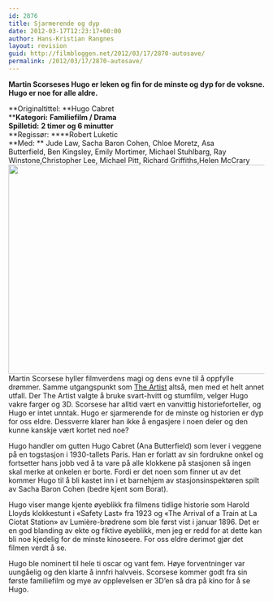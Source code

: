 ```yaml
---
id: 2876
title: Sjarmerende og dyp
date: 2012-03-17T12:23:17+00:00
author: Hans-Kristian Rangnes
layout: revision
guid: http://filmbloggen.net/2012/03/17/2870-autosave/
permalink: /2012/03/17/2870-autosave/
---
```

**Martin Scorseses Hugo er leken og fin for de minste og dyp for de voksne. Hugo er noe for alle aldre.**<!--more-->

**Originaltittel: **Hugo Cabret  
****Kategori:** **Familiefilm / Drama**  
**Spilletid:** **2 timer og 6 minutter**  
**Regissør: ****Robert Luketic  
**Med: ** Jude Law, Sacha Baron Cohen, Chloe Moretz, Asa Butterfield, Ben Kingsley, Emily Mortimer, Michael Stuhlbarg, Ray Winstone,Christopher Lee, Michael Pitt, Richard Griffiths,Helen McCrary  
<a href="http://filmbloggen.net/2012/03/17/sjarmerende-og-dyp/the-invention-of-hugo-cabret/" rel="attachment wp-att-2871"><img class="alignnone size-large wp-image-2871" src="http://filmbloggen.net/wp-content/uploads//2012/03/hugo-cabret-620x413.jpg" alt="" width="620" height="413" /></a>  
Martin Scorsese hyller filmverdens magi og dens evne til å oppfylle drømmer. Samme utgangspunkt som [The Artist](http://wp.me/p1HlbS-IA) altså, men med et helt annet utfall. Der The Artist valgte å bruke svart-hvitt og stumfilm, velger Hugo vakre farger og 3D. Scorsese har alltid vært en vanvittig historieforteller, og Hugo er intet unntak. Hugo er sjarmerende for de minste og historien er dyp for oss eldre. Dessverre klarer han ikke å engasjere i noen deler og den kunne kanskje vært kortet ned noe?

Hugo handler om gutten Hugo Cabret (Ana Butterfield) som lever i veggene på en togstasjon i 1930-tallets Paris. Han er forlatt av sin fordrukne onkel og fortsetter hans jobb ved å ta vare på alle klokkene på stasjonen så ingen skal merke at onkelen er borte. Fordi er det noen som finner ut av det kommer Hugo til å bli kastet inn i et barnehjem av stasjonsinspektøren spilt av Sacha Baron Cohen (bedre kjent som Borat).

Hugo viser mange kjente øyeblikk fra filmens tidlige historie som Harold Lloyds klokkestunt i «Safety Last» fra 1923 og «The Arrival of a Train at La Ciotat Station» av Lumière-brødrene som ble først vist i januar 1896. Det er en god blanding av ekte og fiktive øyeblikk, men jeg er redd for at dette kan bli noe kjedelig for de minste kinoseere. For oss eldre derimot gjør det filmen verdt å se.

Hugo ble nominert til hele ti oscar og vant fem. Høye forventninger var uungåelig og den klarte å innfri halvveis. Scorsese kommer godt fra sin første familiefilm og mye av opplevelsen er 3D&#8217;en så dra på kino for å se Hugo.